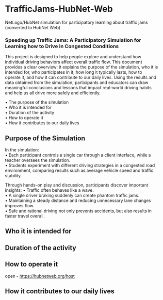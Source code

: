 # TrafficJams-HubNet-Web
NetLogo/HubNet simulation for participatory learning about traffic jams (converted to HubNet Web)

###  Speeding up Traffic Jams: A Participatory Simulation for Learning how to Drive in Congested Conditions
This project is designed to help people explore and understand how individual driving behaviors affect overall traffic flow. This document provides a clear overview: it explains the purpose of the simulation, who it is intended for, who participates in it, how long it typically lasts, how to operate it, and how it can contribute to our daily lives. Using the results and data obtained from the simulation, participants and educators can draw meaningful conclusions and lessons that impact real-world driving habits and help us all drive more safely and efficiently.

•	  The purpose of the simulation  
•	  Who it is intended for  
•	   Duration of the activity  
•	   How to operate it  
•	   How it contributes to our daily lives  


##  Purpose of the Simulation
In the simulation:  
•	Each participant controls a single car through a client interface, while a teacher oversees the simulation.  
•	Students experiment with different driving strategies in a congested road environment, comparing results such as average vehicle speed and traffic stability.  

Through hands-on play and discussion, participants discover important insights:
•	Traffic often behaves like a wave.  
•	A single driver braking suddenly can create phantom traffic jams.  
•	Maintaining a steady distance and reducing unnecessary lane changes improves flow.  
•	Safe and rational driving not only prevents accidents, but also results in faster travel overall.  

##  Who it is intended for

##  Duration of the activity

##  How to operate it
open - https://hubnetweb.org/host 
##  How it contributes to our daily lives


